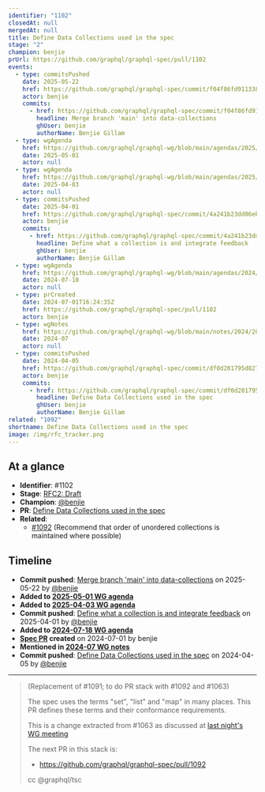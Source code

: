 ```yaml
---
identifier: "1102"
closedAt: null
mergedAt: null
title: Define Data Collections used in the spec
stage: "2"
champion: benjie
prUrl: https://github.com/graphql/graphql-spec/pull/1102
events:
  - type: commitsPushed
    date: 2025-05-22
    href: https://github.com/graphql/graphql-spec/commit/f04f86fd9113384157d282df682cf64da1047863
    actor: benjie
    commits:
      - href: https://github.com/graphql/graphql-spec/commit/f04f86fd9113384157d282df682cf64da1047863
        headline: Merge branch 'main' into data-collections
        ghUser: benjie
        authorName: Benjie Gillam
  - type: wgAgenda
    href: https://github.com/graphql/graphql-wg/blob/main/agendas/2025/05-May/01-wg-primary.md
    date: 2025-05-01
    actor: null
  - type: wgAgenda
    href: https://github.com/graphql/graphql-wg/blob/main/agendas/2025/04-Apr/03-wg-primary.md
    date: 2025-04-03
    actor: null
  - type: commitsPushed
    date: 2025-04-01
    href: https://github.com/graphql/graphql-spec/commit/4a241b23dd06eb8d065fc3f81b177c949079b3e3
    actor: benjie
    commits:
      - href: https://github.com/graphql/graphql-spec/commit/4a241b23dd06eb8d065fc3f81b177c949079b3e3
        headline: Define what a collection is and integrate feedback
        ghUser: benjie
        authorName: Benjie Gillam
  - type: wgAgenda
    href: https://github.com/graphql/graphql-wg/blob/main/agendas/2024/07-Jul/18-wg-primary.md
    date: 2024-07-18
    actor: null
  - type: prCreated
    date: 2024-07-01T16:24:35Z
    href: https://github.com/graphql/graphql-spec/pull/1102
    actor: benjie
  - type: wgNotes
    href: https://github.com/graphql/graphql-wg/blob/main/notes/2024/2024-07.md
    date: 2024-07
    actor: null
  - type: commitsPushed
    date: 2024-04-05
    href: https://github.com/graphql/graphql-spec/commit/df0d201795d827d7875e902446464536534af235
    actor: benjie
    commits:
      - href: https://github.com/graphql/graphql-spec/commit/df0d201795d827d7875e902446464536534af235
        headline: Define Data Collections used in the spec
        ghUser: benjie
        authorName: Benjie Gillam
related: "1092"
shortname: Define Data Collections used in the spec
image: /img/rfc_tracker.png
---
```


## At a glance

- **Identifier**: #1102
- **Stage**: [RFC2: Draft](https://github.com/graphql/graphql-spec/blob/main/CONTRIBUTING.md#stage-2-draft)
- **Champion**: [@benjie](https://github.com/benjie)
- **PR**: [Define Data Collections used in the spec](https://github.com/graphql/graphql-spec/pull/1102)
- **Related**:
  - [#1092](/rfcs/1092 "Recommend that order of unordered collections is maintained where possible / RFC2") (Recommend that order of unordered collections is maintained where possible)

<!-- BEGIN_CUSTOM_TEXT -->



<!-- END_CUSTOM_TEXT -->

## Timeline

- **Commit pushed**: [Merge branch 'main' into data-collections](https://github.com/graphql/graphql-spec/commit/f04f86fd9113384157d282df682cf64da1047863) on 2025-05-22 by [@benjie](https://github.com/benjie)
- **Added to [2025-05-01 WG agenda](https://github.com/graphql/graphql-wg/blob/main/agendas/2025/05-May/01-wg-primary.md)**
- **Added to [2025-04-03 WG agenda](https://github.com/graphql/graphql-wg/blob/main/agendas/2025/04-Apr/03-wg-primary.md)**
- **Commit pushed**: [Define what a collection is and integrate feedback](https://github.com/graphql/graphql-spec/commit/4a241b23dd06eb8d065fc3f81b177c949079b3e3) on 2025-04-01 by [@benjie](https://github.com/benjie)
- **Added to [2024-07-18 WG agenda](https://github.com/graphql/graphql-wg/blob/main/agendas/2024/07-Jul/18-wg-primary.md)**
- **[Spec PR](https://github.com/graphql/graphql-spec/pull/1102) created** on 2024-07-01 by benjie
- **Mentioned in [2024-07 WG notes](https://github.com/graphql/graphql-wg/blob/main/notes/2024/2024-07.md)**
- **Commit pushed**: [Define Data Collections used in the spec](https://github.com/graphql/graphql-spec/commit/df0d201795d827d7875e902446464536534af235) on 2024-04-05 by [@benjie](https://github.com/benjie)

<!-- VERBATIM -->

---

> (Replacement of #1091; to do PR stack with #1092 and #1063)
> 
> The spec uses the terms "set", "list" and "map" in many places. This PR defines these terms and their conformance requirements.
> 
> This is a change extracted from #1063 as discussed at [last night's WG meeting](https://github.com/graphql/graphql-wg/blob/main/notes/2024/2024-04.md#ordering-of-schema-elements-10m-benjie)
> 
> The next PR in this stack is:
> - https://github.com/graphql/graphql-spec/pull/1092
> 
> cc @graphql/tsc
